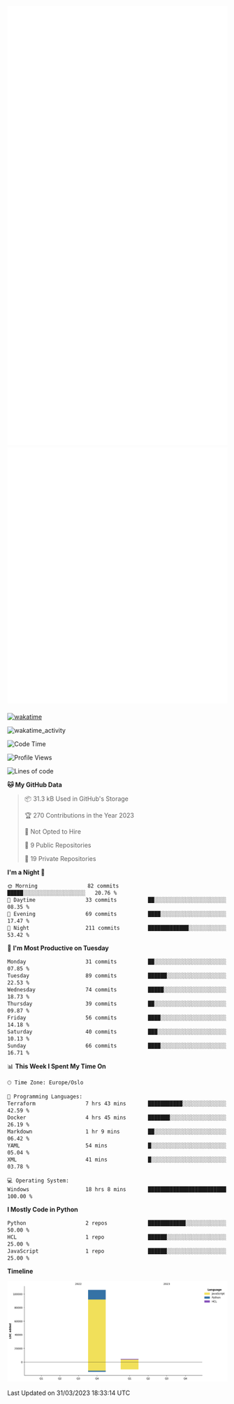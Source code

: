 ![Metrics](/metrics.svg)![Additional metrics](metrics.additional.svg)
----------------------------------------------------------------------------------------------------------------------------------------------------

[![wakatime](https://wakatime.com/badge/user/139c3dc8-b99d-475a-b6b4-e7663d03add8.svg)](https://wakatime.com/@139c3dc8-b99d-475a-b6b4-e7663d03add8)

![wakatime_activity](https://wakatime.com/share/@merca/d0fb6363-0f77-40ae-9525-9b9347ed2e36.svg)

<!--START_SECTION:waka-->
![Code Time](http://img.shields.io/badge/Code%20Time-6%2C432%20hrs%2032%20mins-blue)

![Profile Views](http://img.shields.io/badge/Profile%20Views-5-blue)

![Lines of code](https://img.shields.io/badge/From%20Hello%20World%20I%27ve%20Written-110.4%20thousand%20lines%20of%20code-blue)

**🐱 My GitHub Data** 

> 📦 31.3 kB Used in GitHub's Storage 
 > 
> 🏆 270 Contributions in the Year 2023
 > 
> 🚫 Not Opted to Hire
 > 
> 📜 9 Public Repositories 
 > 
> 🔑 19 Private Repositories 
 > 
**I'm a Night 🦉** 

```text
🌞 Morning                82 commits          █████░░░░░░░░░░░░░░░░░░░░   20.76 % 
🌆 Daytime                33 commits          ██░░░░░░░░░░░░░░░░░░░░░░░   08.35 % 
🌃 Evening                69 commits          ████░░░░░░░░░░░░░░░░░░░░░   17.47 % 
🌙 Night                  211 commits         █████████████░░░░░░░░░░░░   53.42 % 
```
📅 **I'm Most Productive on Tuesday** 

```text
Monday                   31 commits          ██░░░░░░░░░░░░░░░░░░░░░░░   07.85 % 
Tuesday                  89 commits          ██████░░░░░░░░░░░░░░░░░░░   22.53 % 
Wednesday                74 commits          █████░░░░░░░░░░░░░░░░░░░░   18.73 % 
Thursday                 39 commits          ██░░░░░░░░░░░░░░░░░░░░░░░   09.87 % 
Friday                   56 commits          ████░░░░░░░░░░░░░░░░░░░░░   14.18 % 
Saturday                 40 commits          ███░░░░░░░░░░░░░░░░░░░░░░   10.13 % 
Sunday                   66 commits          ████░░░░░░░░░░░░░░░░░░░░░   16.71 % 
```


📊 **This Week I Spent My Time On** 

```text
🕑︎ Time Zone: Europe/Oslo

💬 Programming Languages: 
Terraform                7 hrs 43 mins       ███████████░░░░░░░░░░░░░░   42.59 % 
Docker                   4 hrs 45 mins       ███████░░░░░░░░░░░░░░░░░░   26.19 % 
Markdown                 1 hr 9 mins         ██░░░░░░░░░░░░░░░░░░░░░░░   06.42 % 
YAML                     54 mins             █░░░░░░░░░░░░░░░░░░░░░░░░   05.04 % 
XML                      41 mins             █░░░░░░░░░░░░░░░░░░░░░░░░   03.78 % 

💻 Operating System: 
Windows                  18 hrs 8 mins       █████████████████████████   100.00 % 
```

**I Mostly Code in Python** 

```text
Python                   2 repos             ████████████░░░░░░░░░░░░░   50.00 % 
HCL                      1 repo              ██████░░░░░░░░░░░░░░░░░░░   25.00 % 
JavaScript               1 repo              ██████░░░░░░░░░░░░░░░░░░░   25.00 % 
```



**Timeline**

![Lines of Code chart](https://raw.githubusercontent.com/merca/merca/current/assets/bar_graph.png)


 Last Updated on 31/03/2023 18:33:14 UTC
<!--END_SECTION:waka-->
